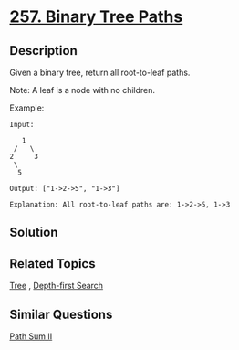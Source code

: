 # [257. Binary Tree Paths](https://leetcode.com/problems/binary-tree-paths)

## Description

Given a binary tree, return all root-to-leaf paths.

Note: A leaf is a node with no children.

Example:

```
Input:

   1
 /   \
2     3
 \
  5

Output: ["1->2->5", "1->3"]

Explanation: All root-to-leaf paths are: 1->2->5, 1->3
```

## Solution



## Related Topics

[Tree](https://leetcode.com/tag/tree/) , [Depth-first Search](https://leetcode.com/tag/depth-first-search/) 

## Similar Questions

[Path Sum II](https://leetcode.com/problems/path-sum-ii/)
